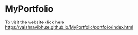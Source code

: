 # MyPortfolio
To visit the website click here https://vaishnavibhute.github.io/MyPortfolio/portfolio/index.html
